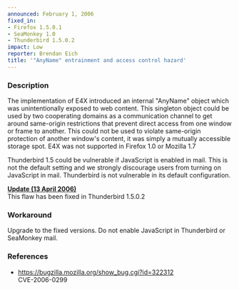 ```yaml
---
announced: February 1, 2006
fixed_in:
- Firefox 1.5.0.1
- SeaMonkey 1.0
- Thunderbird 1.5.0.2
impact: Low
reporter: Brendan Eich
title: '"AnyName" entrainment and access control hazard'
---
```


<h3>Description</h3>

<p>The implementation of E4X introduced an internal "AnyName" object which
was unintentionally exposed to web content. This singleton object could
be used by two cooperating domains as a communication channel to get
around same-origin restrictions that prevent direct access from one
window or frame to another. This could not be used to violate
same-origin protection of another window's content, it was simply a
mutually accessible storage spot. E4X was not supported in Firefox 1.0
or Mozilla 1.7</p>

<p class="note">Thunderbird 1.5 could be vulnerable if JavaScript is
enabled in mail. This is not the default setting and we strongly
discourage users from turning on JavaScript in mail. Thunderbird
is not vulnerable in its default configuration.</p>

<p><strong style="text-decoration: underline;">Update (13 April 2006)</strong><br/>
This flaw has been fixed in Thunderbird 1.5.0.2</p>

<h3>Workaround</h3>

<p>Upgrade to the fixed versions. Do not enable JavaScript in Thunderbird
or SeaMonkey mail.</p>

<h3>References</h3>

<ul>
<li><a href="https://bugzilla.mozilla.org/show_bug.cgi?id=322312">
https://bugzilla.mozilla.org/show_bug.cgi?id=322312</a><br/>
CVE-2006-0299</li>
</ul>



